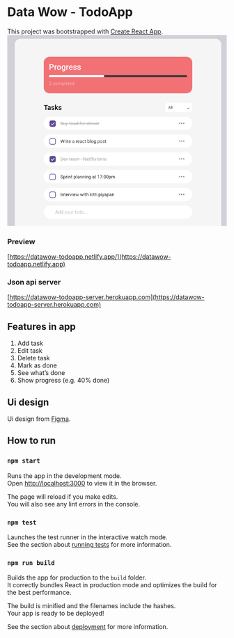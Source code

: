 # Data Wow - TodoApp 
This project was bootstrapped with [Create React App](https://github.com/facebook/create-react-app).
![alt text](https://github.com/titeller/datawow-todoapp/blob/main/public/demo.png)

### Preview
[https://datawow-todoapp.netlify.app/](https://datawow-todoapp.netlify.app)

### Json api server
[https://datawow-todoapp-server.herokuapp.com](https://datawow-todoapp-server.herokuapp.com)

## Features in app

1. Add task
2. Edit task
3. Delete task
4. Mark as done
5. See what’s done
6. Show progress (e.g. 40% done)

## Ui design
Ui design from [Figma](https://www.figma.com/file/3CJh1KDBSXHzUqqN3THmcD/Todos?node-id=0%3A1.).

## How to run

### `npm start`

Runs the app in the development mode.\
Open [http://localhost:3000](http://localhost:3000) to view it in the browser.

The page will reload if you make edits.\
You will also see any lint errors in the console.

### `npm test`

Launches the test runner in the interactive watch mode.\
See the section about [running tests](https://facebook.github.io/create-react-app/docs/running-tests) for more information.

### `npm run build`

Builds the app for production to the `build` folder.\
It correctly bundles React in production mode and optimizes the build for the best performance.

The build is minified and the filenames include the hashes.\
Your app is ready to be deployed!

See the section about [deployment](https://facebook.github.io/create-react-app/docs/deployment) for more information.

 
